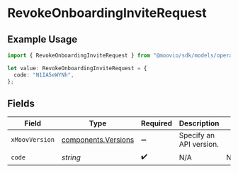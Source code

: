 # RevokeOnboardingInviteRequest

## Example Usage

```typescript
import { RevokeOnboardingInviteRequest } from "@moovio/sdk/models/operations";

let value: RevokeOnboardingInviteRequest = {
  code: "N1IA5eWYNh",
};
```

## Fields

| Field                                                      | Type                                                       | Required                                                   | Description                                                | Example                                                    |
| ---------------------------------------------------------- | ---------------------------------------------------------- | ---------------------------------------------------------- | ---------------------------------------------------------- | ---------------------------------------------------------- |
| `xMoovVersion`                                             | [components.Versions](../../models/components/versions.md) | :heavy_minus_sign:                                         | Specify an API version.                                    |                                                            |
| `code`                                                     | *string*                                                   | :heavy_check_mark:                                         | N/A                                                        | N1IA5eWYNh                                                 |